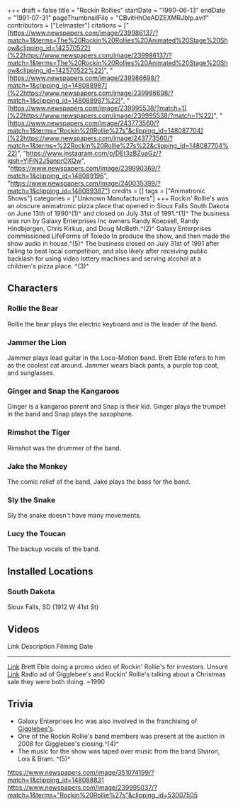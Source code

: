 +++
draft = false
title = "Rockin Rollies"
startDate = "1990-06-13"
endDate = "1991-07-31"
pageThumbnailFile = "CBvitHhOeADZEXMRJbIp.avif"
contributors = ["Lelmaster"]
citations = ["[https://www.newspapers.com/image/239986137/?match=1&terms=The%20Rockin%20Rollies%20Animated%20Stage%20Show&clipping_id=142570522](%22https://www.newspapers.com/image/239986137/?match=1&terms=The%20Rockin%20Rollies%20Animated%20Stage%20Show&clipping_id=142570522%22)", "[https://www.newspapers.com/image/239986698/?match=1&clipping_id=148088987](%22https://www.newspapers.com/image/239986698/?match=1&clipping_id=148088987%22)", "[https://www.newspapers.com/image/239995538/?match=1](%22https://www.newspapers.com/image/239995538/?match=1%22)", "[https://www.newspapers.com/image/243773560/?match=1&terms="Rockin%20Rollie%27s"&clipping_id=148087704](%22https://www.newspapers.com/image/243773560/?match=1&terms=%22Rockin%20Rollie%27s%22&clipping_id=148087704%22)", "https://www.instagram.com/p/DEt3zBZuaGz/?igsh=YjFjN2J5anprOXQw", "https://www.newspapers.com/image/239990369/?match=1&clipping_id=148089196", "https://www.newspapers.com/image/240035399/?match=1&clipping_id=148089387"]
credits = []
tags = ["Animatronic Shows"]
categories = ["Unknown Manufacturers"]
+++
Rockin' Rollie's was an obscure animatronic pizza place that opened in Sioux Falls South Dakota on June 13th of 1990^(1)^ and closed on July 31st of 1991.^(1)^ The business was run by Galaxy Enterprises Inc owners Randy Koepsell, Randy Hindbjorgen, Chris Kirkus, and Doug McBeth.^(2)^ Galaxy Enterprises commissioned LifeForms of Toledo to produce the show, and then made the show audio in house.^(5)^
The business closed on July 31st of 1991 after failing to beat local competition, and also likely after receiving public backlash for using video lottery machines and serving alcohol at a children's pizza place. ^(3)^

## Characters

### Rollie the Bear

Rollie the bear plays the electric keyboard and is the leader of the band.

### Jammer the Lion

Jammer plays lead guitar in the Loco-Motion band. Brett Eble refers to him as the coolest cat around. Jammer wears black pants, a purple top coat, and sunglasses.

### Ginger and Snap the Kangaroos

Ginger is a kangaroo parent and Snap is their kid. Ginger plays the trumpet in the band and Snap plays the saxophone.

### Rimshot the Tiger

Rimshot was the drummer of the band.

### Jake the Monkey

The comic relief of the band, Jake plays the bass for the band.

### Sly the Snake

Sly the snake doesn't have many movements.

### Lucy the Toucan

The backup vocals of the band.

## Installed Locations

### South Dakota

Sioux Falls, SD (1912 W 41st St)

## Videos

  Link                                                                                     Description                                                                                            Filming Date
  ---------------------------------------------------------------------------------------- ------------------------------------------------------------------------------------------------------ --------------
  [Link](https://www.youtube.com/watch?v=ls2s7Dd9EDg)                                      Brett Eble doing a promo video of Rockin' Rollie's for investors.                                    Unsure
  [Link](https://archive.org/details/b-03-gigglbys-and-rockin-rollies-pizza-andy-capp-1)   Radio ad of Gigglebee's and Rockin' Rollie's talking about a Christmas sale they were both doing.   ~1990

## Trivia

- Galaxy Enterprises Inc was also involved in the franchising of [Gigglebee's](https://cheeseepedia.org/wiki/gigglebee-s/).
- One of the Rockin Rollie's band members was present at the auction in 2008 for Gigglebee's closing.^(4)^
- The music for the show was taped over music from the band Sharon, Lois & Bram. ^(5)^

https://www.newspapers.com/image/351074199/?match=1&clipping_id=148088831
https://www.newspapers.com/image/239995037/?match=1&terms="Rockin%20Rollie%27s"&clipping_id=53007505
